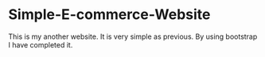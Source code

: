 # Simple-E-commerce-Website
This is my another website. It is very simple as previous. By using bootstrap I have completed it. 
